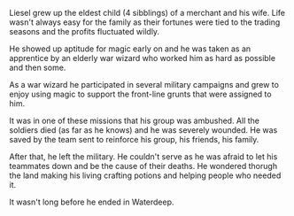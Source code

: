 Liesel grew up the eldest child (4 sibblings) of a merchant and his wife. Life wasn't always easy for the family as their fortunes were tied to the trading seasons and the profits fluctuated wildly.

He showed up aptitude for magic early on and he was taken as an apprentice by an elderly war wizard who worked him as hard as possible and then some.

As a war wizard he participated in several military campaigns and grew to enjoy using magic to support the front-line grunts that were assigned to him.

It was in one of these missions that his group was ambushed. All the soldiers died (as far as he knows) and he was severely wounded. He was saved by the team sent to reinforce his group, his friends, his family.

After that, he left the military. He couldn't serve as he was afraid to let his teammates down and be the cause of their deaths. He wondered thorugh the land making his living crafting potions and helping people who needed it.

It wasn't long before he ended in Waterdeep.
